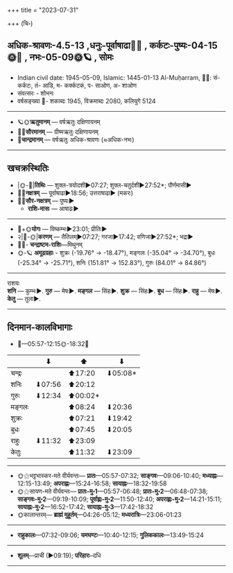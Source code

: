 +++
title = "2023-07-31"

+++
(चि॰)
## अधिक-श्रावणः-4.5-13  ,धनुः-पूर्वाषाढा🌛🌌  ,  कर्कटः-पुष्यः-04-15🌞🌌  ,  नभः-05-09🌞🪐  , सोमः
- Indian civil date: 1945-05-09, Islamic: 1445-01-13 Al-Muḥarram, 🌌🌞: सं- कर्कटः, तं- आडि, म- कर्क्कटकं, प- साओण, अ- शाओण
- संवत्सरः - शोभनः
- वर्षसङ्ख्या 🌛- शकाब्दः 1945, विक्रमाब्दः 2080, कलियुगे 5124
___________________
- 🪐🌞**ऋतुमानम्** — वर्षऋतुः दक्षिणायनम्
- 🌌🌞**सौरमानम्** — ग्रीष्मऋतुः दक्षिणायनम्
- 🌛**चान्द्रमानम्** — वर्षऋतुः अधिक-श्रावणः (≈अधिक-नभः)
___________________


## खचक्रस्थितिः
- |🌞-🌛|**तिथिः** — शुक्ल-त्रयोदशी►07:27; शुक्ल-चतुर्दशी►27:52*; पौर्णमासी►  
- 🌌🌛**नक्षत्रम्** — पूर्वाषाढा►18:56; उत्तराषाढा► (मकरः)  
- 🌌🌞**सौर-नक्षत्रम्** — पुष्यः►  
  - **राशि-मासः** — आषाढः► 
___________________
- 🌛+🌞**योगः** — विष्कम्भः►23:01; प्रीतिः►  
- २|🌛-🌞|**करणम्** — तैतिलम्►07:27; गरजा►17:42; वणिजा►27:52*; भद्रा►  
- 🌌🌛- **चन्द्राष्टम-राशिः**—मिथुनम्  
- 🌞-🪐 **अमूढग्रहाः** - शुक्रः (-19.76° → -18.47°), मङ्गलः (-35.04° → -34.70°), बुधः (-25.34° → -25.71°), शनिः (151.81° → 152.83°), गुरुः (84.01° → 84.86°)
___________________
राशयः  
**शनि** — कुम्भः►. **गुरु** — मेषः►. **मङ्गल** — सिंहः►. **शुक्र** — सिंहः►. **बुध** — सिंहः►. **राहु** — मेषः►. **केतु** — तुला►. 
___________________


## दिनमान-कालविभागाः
- 🌅—05:57-12:15🌞-18:32🌇  

|      |⬇     |⬆     |⬇     |
|------|-----|-----|------|
|चन्द्रः|     |⬆17:20 |⬇05:08*|
|शनिः   |⬇07:56 |⬆20:12 |     |
|गुरुः  |⬇12:34 |⬆00:02*|     |
|मङ्गलः |     |⬆08:24 |⬇20:36 |
|शुक्रः |     |⬆07:21 |⬇19:42 |
|बुधः   |     |⬆07:45 |⬇20:05 |
|राहुः  |⬇11:32 |⬆23:09 |     |
|केतुः  |     |⬆11:32 |⬇23:09 |
___________________
- 🌞⚝भट्टभास्कर-मते वीर्यवन्तः— **प्रातः**—05:57-07:32; **साङ्गवः**—09:06-10:40; **मध्याह्नः**—12:15-13:49; **अपराह्णः**—15:24-16:58; **सायाह्नः**—18:32-19:58  
- 🌞⚝सायण-मते वीर्यवन्तः— **प्रातः-मु॰1**—05:57-06:48; **प्रातः-मु॰2**—06:48-07:38; **साङ्गवः-मु॰2**—09:19-10:09; **पूर्वाह्णः-मु॰2**—11:50-12:40; **अपराह्णः-मु॰2**—14:21-15:11; **सायाह्नः-मु॰2**—16:52-17:42; **सायाह्नः-मु॰3**—17:42-18:32  
- 🌞कालान्तरम्— **ब्राह्मं मुहूर्तम्**—04:26-05:12; **मध्यरात्रिः**—23:06-01:23  
___________________
- **राहुकालः**—07:32-09:06; **यमघण्टः**—10:40-12:15; **गुलिककालः**—13:49-15:24  
___________________
- **शूलम्**—प्राची (►09:19); **परिहारः**–दधि  
___________________